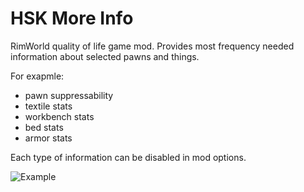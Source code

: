 # HSK More Info

RimWorld quality of life game mod. 
Provides most frequency needed information about selected pawns and things.

For exapmle:
- pawn suppressability
- textile stats
- workbench stats
- bed stats
- armor stats

Each type of information can be disabled in mod options.

![Example](https://user-images.githubusercontent.com/34233184/116244734-e24ffa00-a770-11eb-9bb3-719764c4b32c.png)
